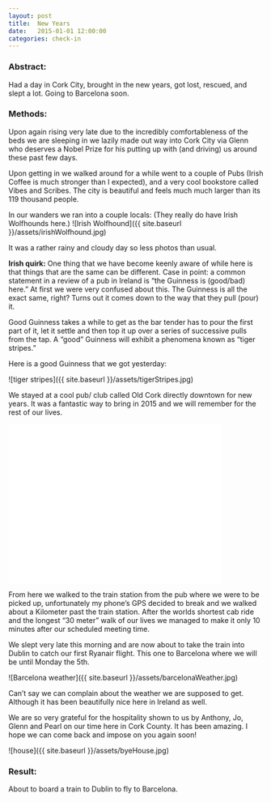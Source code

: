 ```yaml
---
layout: post
title:  New Years
date:   2015-01-01 12:00:00
categories: check-in
---
```


### Abstract:

Had a day in Cork City, brought in the new years, got lost, rescued, and slept a lot. Going to Barcelona soon. 

### Methods:

Upon again rising very late due to the incredibly comfortableness of the beds we are sleeping in we lazily made out way into Cork City via Glenn who deserves a Nobel Prize for his putting up with (and driving) us around these past few days. 

Upon getting in we walked around for a while went to a couple of Pubs (Irish Coffee is much stronger than I expected), and a very cool bookstore called Vibes and Scribes. The city is beautiful and feels much much larger than its 119 thousand people. 

In our wanders we ran into a couple locals: (They really do have Irish Wolfhounds here.) 
![Irish Wolfhound]({{ site.baseurl }}/assets/irishWolfhound.jpg)

It was a rather rainy and cloudy day so less photos than usual. 

__Irish quirk:__
One thing that we have become keenly aware of while here is that things that are the same can be different. Case in point: a common statement in a review of a pub in Ireland is “the Guinness is (good/bad) here.” At first we were very confused about this. The Guinness is all the exact same, right? Turns out it comes down to the way that they pull (pour) it. 

Good Guinness takes a while to get as the bar tender has to pour the first part of it, let it settle and then top it up over a series of successive pulls from the tap. A “good” Guinness will exhibit a phenomena known as “tiger stripes.” 

Here is a good Guinness that we got yesterday: 

![tiger stripes]({{ site.baseurl }}/assets/tigerStripes.jpg)

We stayed at a cool pub/ club called Old Cork directly downtown for new years. It was a fantastic way to bring in 2015 and we will remember for the rest of our lives. 

<iframe width="420" height="315" src="//www.youtube.com/embed/viPtw6yYZAA" frameborder="0" allowfullscreen></iframe>

From here we walked to the train station from the pub where we were to be picked up, unfortunately my phone’s GPS decided to break and we walked about a Kilometer past the train station. After the worlds shortest cab ride and the longest “30 meter” walk of our lives we managed to make it only 10 minutes after our scheduled meeting time. 

We slept very late this morning and are now about to take the train into Dublin to catch our first Ryanair flight. This one to Barcelona where we will be until Monday the 5th. 

![Barcelona weather]({{ site.baseurl }}/assets/barcelonaWeather.jpg)

Can’t say we can complain about the weather we are supposed to get. Although it has been beautifully nice here in Ireland as well. 

We are so very grateful for the hospitality shown to us by Anthony, Jo, Glenn and Pearl on our time here in Cork County. It has been amazing. I hope we can come back and impose on you again soon!

![house]({{ site.baseurl }}/assets/byeHouse.jpg)

### Result:
About to board a train to Dublin to fly to Barcelona. 

[jekyll]:      http://jekyllrb.com
[jekyll-gh]:   https://github.com/jekyll/jekyll
[jekyll-help]: https://github.com/jekyll/jekyll-help
